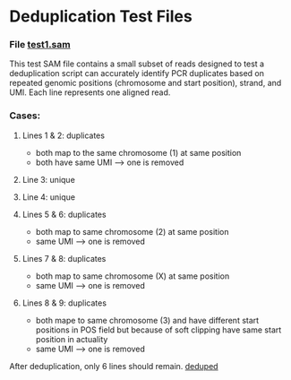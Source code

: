 # Deduplication Test Files

### File [test1.sam](test1.sam)

This test SAM file contains a small subset of reads designed to test a deduplication script can accurately identify PCR duplicates based on repeated genomic positions (chromosome and start position), strand, and UMI. Each line represents one aligned read. 

### Cases: 

1. Lines 1 & 2: duplicates
    * both map to the same chromosome (1) at same position
    * both have same UMI
    --> one is removed

2. Line 3: unique
3. Line 4: unique
4. Lines 5 & 6: duplicates
    * both map to same chromosome (2) at same position
    * same UMI
    --> one is removed
5. Lines 7 & 8: duplicates
    * both map to same chromosome (X) at same position
    * same UMI
    --> one is removed
6. Lines 8 & 9: duplicates
    * both mape to same chromosome (3) and have different start positions in POS field but because of soft clipping have same start position in actuality
    * same UMI
    --> one is removed 

After deduplication, only 6 lines should remain. [deduped](test1_deduped.sam)